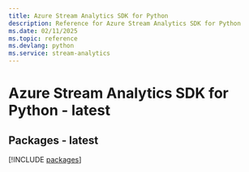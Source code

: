 ```yaml
---
title: Azure Stream Analytics SDK for Python
description: Reference for Azure Stream Analytics SDK for Python
ms.date: 02/11/2025
ms.topic: reference
ms.devlang: python
ms.service: stream-analytics
---
```

# Azure Stream Analytics SDK for Python - latest
## Packages - latest
[!INCLUDE [packages](stream-analytics-index.md)]